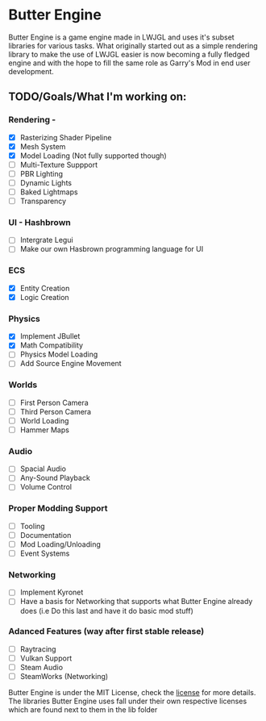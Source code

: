 # Butter Engine

Butter Engine is a game engine made in LWJGL and uses it's subset libraries for various tasks. What originally started out as a simple rendering library to make the use of LWJGL easier is now becoming a fully fledged engine and with the hope to fill the same role as Garry's Mod in end user development.

## TODO/Goals/What I'm working on:
  
### Rendering - 
   - [X] Rasterizing Shader Pipeline
   - [X] Mesh System
   - [X] Model Loading (Not fully supported though)
   - [ ] Multi-Texture Suppport
   - [ ] PBR Lighting
   - [ ] Dynamic Lights
   - [ ] Baked Lightmaps
   - [ ] Transparency

### UI - Hashbrown
   - [ ] Intergrate Legui
   - [ ] Make our own Hasbrown programming language for UI

### ECS
   - [X] Entity Creation
   - [X] Logic Creation

### Physics
   - [X] Implement JBullet
   - [X] Math Compatibility
   - [ ] Physics Model Loading
   - [ ] Add Source Engine Movement

### Worlds
   - [ ] First Person Camera
   - [ ] Third Person Camera
   - [ ] World Loading
   - [ ] Hammer Maps
  
### Audio
   - [ ] Spacial Audio
   - [ ] Any-Sound Playback
   - [ ] Volume Control
 
### Proper Modding Support
   - [ ] Tooling
   - [ ] Documentation
   - [ ] Mod Loading/Unloading
   - [ ] Event Systems
  
### Networking
   - [ ] Implement Kyronet
   - [ ] Have a basis for Networking that supports what Butter Engine already does (i.e Do this last and have it do basic mod stuff)

### Adanced Features (way after first stable release)
   - [ ] Raytracing
   - [ ] Vulkan Support
   - [ ] Steam Audio
   - [ ] SteamWorks (Networking)

Butter Engine is under the MIT License, check the [license](https://github.com/higgy999/ButterEngine/blob/main/LICENSE.md) for more details.
The libraries Butter Engine uses fall under their own respective licenses which are found next to them in the lib folder
